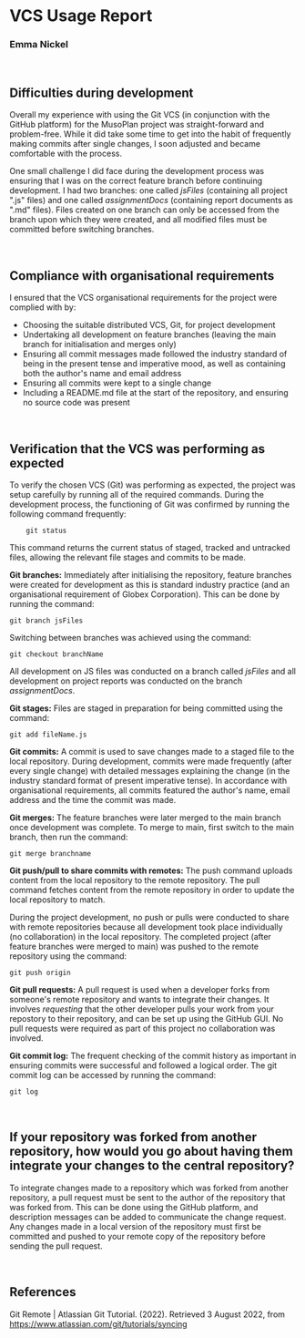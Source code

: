 # VCS Usage Report

### Emma Nickel

<br>

## Difficulties during development

Overall my experience with using the Git VCS (in conjunction with the GitHub platform) for the MusoPlan project was straight-forward and problem-free. While it did take some time to get into the habit of frequently making commits after single changes, I soon adjusted and became comfortable with the process.

One small challenge I did face during the development process was ensuring that I was on the correct feature branch before continuing development. I had two branches: one called *jsFiles* (containing all project ".js" files) and one called *assignmentDocs* (containing report documents as ".md" files). Files created on one branch can only be accessed from the branch upon which they were created, and all modified files must be committed before switching branches.


<br>

## Compliance with organisational requirements

I ensured that the VCS organisational requirements for the project were complied with by:
- Choosing the suitable distributed VCS, Git, for project development
- Undertaking all development on feature branches (leaving the main branch for initialisation and merges only)
- Ensuring all commit messages made followed the industry standard of being in the present tense and imperative mood, as well as containing both the author's name and email address
- Ensuring all commits were kept to a single change
- Including a README.md file at the start of the repository, and ensuring no source code was present

<br>

## Verification that the VCS was performing as expected

To verify the chosen VCS (Git) was performing as expected, the project was setup carefully by running all of the required commands. During the development process, the functioning of Git was confirmed by running the following command frequently:

        git status

This command returns the current status of staged, tracked and untracked files, allowing the relevant file stages and commits to be made.

**Git branches:** Immediately after initialising the repository, feature branches were created for development as this is standard industry practice (and an organisational requirement of Globex Corporation). This can be done by running the command:

    git branch jsFiles

Switching between branches was achieved using the command:

    git checkout branchName

All development on JS files was conducted on a branch called *jsFiles* and all development on project reports was conducted on the branch *assignmentDocs*.


**Git stages:** Files are staged in preparation for being committed using the command:

    git add fileName.js

**Git commits:** A commit is used to save changes made to a staged file to the local repository. During development, commits were made frequently (after every single change) with detailed messages explaining the change (in the industry standard format of present imperative tense). In accordance with organisational requirements, all commits featured the author's name, email address and the time the commit was made.


**Git merges:** The feature branches were later merged to the main branch once development was complete. To merge to main, first switch to the main branch, then run the command:

    git merge branchname


**Git push/pull to share commits with remotes:** The push command uploads content from the local repository to the remote repository. The pull command fetches content from the remote repository in order to update the local repository to match.

During the project development, no push or pulls were conducted to share with remote repositories because all development took place individually (no collaboration) in the local repository. The completed project (after feature branches were merged to main) was pushed to the remote repository using the command:

    git push origin


**Git pull requests:** A pull request is used when a developer forks from someone's remote repository and wants to integrate their changes. It involves *requesting* that the other developer pulls your work from your repostory to their repository, and can be set up using the GitHub GUI. No pull requests were required as part of this project no collaboration was involved.
 


**Git commit log:** The frequent checking of the commit history as important in ensuring commits were successful and followed a logical order. The git commit log can be accessed by running the command:

    git log

<br>

## If your repository was forked from another repository, how would you go about having them integrate your changes to the central repository? 

To integrate changes made to a repository which was forked from another repository, a pull request must be sent to the author of the repository that was forked from. This can be done using the GitHub platform, and description messages can be added to communicate the change request. Any changes made in a local version of the repository must first be committed and pushed to your remote copy of the repository before sending the pull request.

<br>

## References

Git Remote | Atlassian Git Tutorial. (2022). Retrieved 3 August 2022, from https://www.atlassian.com/git/tutorials/syncing